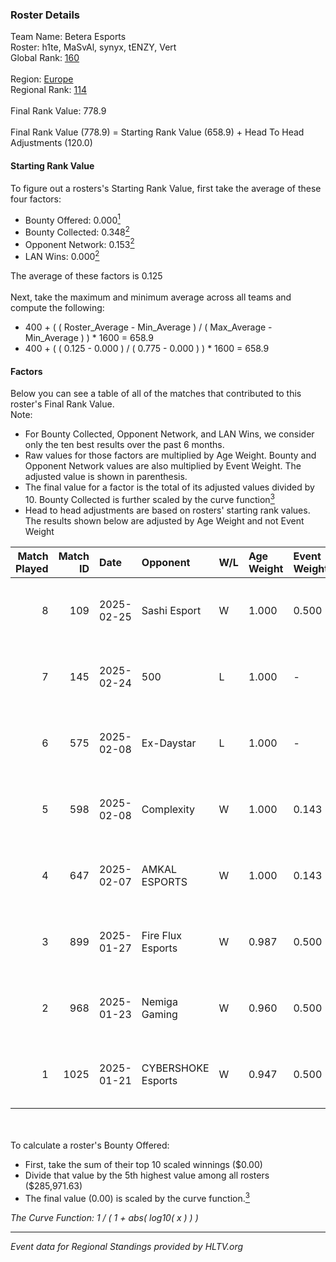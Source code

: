 ### Roster Details<br />
Team Name: Betera Esports<br />
Roster: h1te, MaSvAl, synyx, tENZY, Vert<br />
Global Rank: [160](../../standings_global_2025_02_28.md)<br />
<br />
Region: [Europe]( ../../standings_europe_2025_02_28.md)<br />
Regional Rank: [114]( ../../standings_europe_2025_02_28.md)<br />
<br />
Final Rank Value:  778.9<br />
<br />
Final Rank Value (778.9) = Starting Rank Value (658.9) + Head To Head Adjustments (120.0)<br />

#### Starting Rank Value<br />
To figure out a rosters's Starting Rank Value, first take the average of these four factors:<br />
- Bounty Offered: 0.000[<sup>1</sup>](#table2)
- Bounty Collected: 0.348[<sup>2</sup>](#table1)
- Opponent Network: 0.153[<sup>2</sup>](#table1)
- LAN Wins: 0.000[<sup>2</sup>](#table1)

The average of these factors is 0.125<br />
<br />
Next, take the maximum and minimum average across all teams and compute the following:<br />
- 400 + ( ( Roster_Average - Min_Average ) / ( Max_Average - Min_Average ) ) * 1600 = 658.9
- 400 + ( ( 0.125 - 0.000 ) / ( 0.775 - 0.000 ) ) * 1600 = 658.9


#### Factors<br />
Below you can see a table of all of the matches that contributed to this roster's Final Rank Value.<br />
Note:<br />

- For Bounty Collected, Opponent Network, and LAN Wins, we consider only the ten best results over the past 6 months.
- Raw values for those factors are multiplied by Age Weight. Bounty and Opponent Network values are also multiplied by Event Weight. The adjusted value is shown in parenthesis.
- The final value for a factor is the total of its adjusted values divided by 10. Bounty Collected is further scaled by the curve function[<sup>3</sup>](#curveFunction)
- Head to head adjustments are based on rosters' starting rank values. The results shown below are adjusted by Age Weight and not Event Weight
<span id="table1"></span><br />


| Match Played | Match ID | Date       | Opponent           | W/L | Age Weight | Event Weight | Bounty Collected | Opponent Network | LAN Wins  | H2H Adj. | Roster                           |
| -: | -: | :- | :- | :- | :- | :- | :- | :- | :- | -: | :- |
|            8 |      109 | 2025-02-25 | Sashi Esport       | W   | 1.000      | 0.500        | 0.016 (0.008)    | 0.637 (0.318)    | 0 (0.000) |    24.28 | h1te, MaSvAl, synyx, tENZY, Vert |
|            7 |      145 | 2025-02-24 | 500                | L   | 1.000      | -            | -                | -                | -         |    -3.66 | h1te, MaSvAl, synyx, tENZY, Vert |
|            6 |      575 | 2025-02-08 | Ex-Daystar         | L   | 1.000      | -            | -                | -                | -         |   -22.45 | h1te, MaSvAl, synyx, tENZY, Vert |
|            5 |      598 | 2025-02-08 | Complexity         | W   | 1.000      | 0.143        | 0.091 (0.013)    | 0.126 (0.018)    | 0 (0.000) |    24.80 | h1te, MaSvAl, synyx, tENZY, Vert |
|            4 |      647 | 2025-02-07 | AMKAL ESPORTS      | W   | 1.000      | 0.143        | 0.002 (0.000)    | 0.533 (0.076)    | 0 (0.000) |    20.95 | h1te, MaSvAl, synyx, tENZY, Vert |
|            3 |      899 | 2025-01-27 | Fire Flux Esports  | W   | 0.987      | 0.500        | 0.009 (0.005)    | 1.000 (0.493)    | 0 (0.000) |    25.32 | h1te, MaSvAl, synyx, tENZY, Vert |
|            2 |      968 | 2025-01-23 | Nemiga Gaming      | W   | 0.960      | 0.500        | 0.212 (0.102)    | 0.455 (0.219)    | 0 (0.000) |    27.42 | h1te, MaSvAl, synyx, tENZY, Vert |
|            1 |     1025 | 2025-01-21 | CYBERSHOKE Esports | W   | 0.947      | 0.500        | 0.015 (0.007)    | 0.859 (0.406)    | 0 (0.000) |    23.34 | h1te, MaSvAl, synyx, tENZY, Vert |

<br />
<span id="table2"></span><br />
To calculate a roster's Bounty Offered:<br />

- First, take the sum of their top 10 scaled winnings ($0.00)
- Divide that value by the 5th highest value among all rosters ($285,971.63)
- The final value (0.00) is scaled by the curve function.[<sup>3</sup>](#curveFunction)

<span id="curveFunction"></span>_The Curve Function: 1 / ( 1 + abs( log10( x ) ) )_<br />

---
_Event data for Regional Standings provided by HLTV.org_<br />
